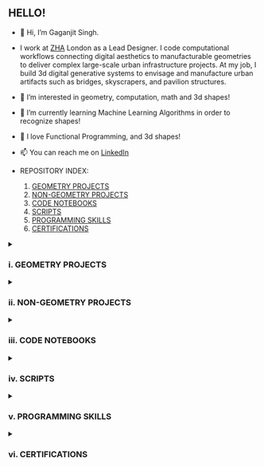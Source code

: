 ## HELLO!

- 👋 Hi, I’m Gaganjit Singh.
- I work at [ZHA](https://www.zaha-hadid.com/) London as a Lead Designer. I code computational workflows connecting digital aesthetics to manufacturable geometries to deliver complex large-scale urban infrastructure projects. At my job, I build 3d digital generative systems to envisage and manufacture urban artifacts such as bridges, skyscrapers, and pavilion structures.
- 👀 I’m interested in geometry, computation, math and 3d shapes!
- 🌱 I’m currently learning Machine Learning Algorithms in order to recognize shapes!
- 💞️ I love Functional Programming, and 3d shapes!
- 📫 You can reach me on [LinkedIn](https://www.linkedin.com/in/gaganjit-singh-9a9b0814)

- REPOSITORY INDEX: 
  1. [GEOMETRY PROJECTS](https://github.com/gasingh#i-geometry-projects)
  2. [NON-GEOMETRY PROJECTS](https://github.com/gasingh#ii-non-geometry-projects)
  3. [CODE NOTEBOOKS](https://github.com/gasingh#iii-code-notebooks)
  4. [SCRIPTS](https://github.com/gasingh#iv-scripts)
  5. [PROGRAMMING SKILLS](https://github.com/gasingh#v-programming-skills)
  6. [CERTIFICATIONS](https://github.com/gasingh#vi-certifications)

<details>
  <summary><h3>i. GEOMETRY PROJECTS</h3></summary>
  
- Here is a collection of some design and shape generation projects i have worked on.

- <a href=https://github.com/gasingh/surfaceViz>MATHEMATICAL SURFACES </a> <br>
  <img src="https://user-images.githubusercontent.com/6398561/145767247-bce844ce-658b-47ab-8060-0384c6439a91.jpg" width="500">
- <a href=https://github.com/gasingh/raindropViz>RAINDROP VIZ</a> <br>
  <img src="https://user-images.githubusercontent.com/6398561/178242913-05ff3c27-13cf-4988-af42-a4fddca4dcf3.JPG" width="500">

- 2D 

- SPIROGRAPHS

img {
  max-width: 50%;
}
<img src="https://payload.cargocollective.com/1/0/29276/722044/Img_zoobie2A%20-%20Copy_905_905.png" style="background-color:red;padding:20px;">


- GEODESIC POLYHEDRA

<img src= " " width=150>

- PICTURIZE


Visualize drone and mobile phone imagery inside Rhino 3d!

![VIMEO VIDEO](https://vimeo.com/100301328)

</details>




<details>
  <summary><h3> ii. NON-GEOMETRY PROJECTS </h3></summary>
  
- These are projects i have built out of personal curiosity and learning purposes.

- <a href= "https://github.com/gasingh/gitcommands"> GIT COMMANDS </a> <br>
  <img src="https://user-images.githubusercontent.com/6398561/145767206-d1c0f7f2-c81c-4e66-812c-43e9af811786.jpg" width="500">
</details>


<details>
  <summary><h3>iii. CODE NOTEBOOKS</h3></summary>
  
- This is code and notes written by me for algorithms and math courses i tookup online
- Data Structures and Algorithms using Python (NPTEL)
- Linear Algebra (NPTEL)
- Multivariate Calculus (NPTEL)
- Python for Data Science (NPTEL)
- Optimization in Python (Gurobi)
</details>


<details>
  <summary><h3>iv. SCRIPTS</h3></summary>
  
- This is a collection of various interesting scripts and algorithms.
- Functional Python Recipes | [LINK](https://github.com/gasingh/functionalPythonRecipes)

</details>


<details>
<summary><h3>v. PROGRAMMING SKILLS</h3></summary>
<ul>

<li><h4>LANGUAGES<h4></li>
<img src="https://raw.githubusercontent.com/devicons/devicon/master/icons/python/python-original.svg" height="100"> <img src="https://raw.githubusercontent.com/devicons/devicon/master/icons/csharp/csharp-original.svg" height="100">
<img src= "https://styles.redditmedia.com/t5_2rs9m/styles/communityIcon_obszzg8ln9u31.png" height= 100>
<img src= "https://user-images.githubusercontent.com/6398561/206825752-559921c6-ba52-4fe0-9e31-4c603c98627c.jpg" height = 100 >

<li><h4>3D PLATFORMS</h4></li>
<img src= "https://cdn.sprutcam.com/wp-content/uploads/2019/09/Rhinoceros.svg" width=120> &nbsp; <img src= "https://pbs.twimg.com/profile_images/3178748615/322acd18106528ad1dc98436e0899022_400x400.jpeg" height = 100> &nbsp; <img src= "https://e7.pngegg.com/pngimages/77/989/png-clipart-dassault-systemes-enovia-catia-product-lifecycle-solidworks-dassault-electronics-3d-computer-graphics.png" height=100> &nbsp; <img src= "https://edu.3ds.com/sites/default/files/2016-03/3DS_CATIA-V5_icon_512.jpg" height =100> &nbsp; <img src= "https://www.bim42.com/assets/2012/06/gtcdigitalprojectsplash.jpg" height=100>

<li><h4>IDES</h4></li>
<img src= "https://miro.medium.com/max/720/1*7psySrYSfKtSUKMkCAT1Iw.webp" width=160> <br>
<img src= "https://user-images.githubusercontent.com/6398561/206610459-8cd1c738-ae7b-4cd3-8595-bd27d5ba6061.jpg" width=300> <br>
<img src= "https://user-images.githubusercontent.com/6398561/206610452-e47328e6-87e8-4a19-9f52-69ab0ca7f5df.JPG" width=300> <br>

<li><h4>LIBRARIES</h4></li>
<img src= "https://user-images.githubusercontent.com/6398561/206606288-35729eb7-bb73-446e-b9d4-7c035dfee9b6.JPG" width=160>  &nbsp; <img src= "https://user-images.githubusercontent.com/6398561/206606291-fbf4b425-8711-436a-bd75-3d17b952db31.JPG" width=150><br>
<img src= "https://upload.wikimedia.org/wikipedia/commons/thumb/3/31/NumPy_logo_2020.svg/1024px-NumPy_logo_2020.svg.png?20200723114325" width=150><img src= "https://upload.wikimedia.org/wikipedia/commons/thumb/e/ed/Pandas_logo.svg/1024px-Pandas_logo.svg.png?20200209204934" width=150>
 
</ul>
</details>

  
  
<details> <summary><h3> vi. CERTIFICATIONS </h3></summary> <ul>

<img src= "https://user-images.githubusercontent.com/6398561/206641845-9ab28dba-57d6-47d9-93a1-5326ac16f9e4.jpg" width=1000> <br>
![notion_MyTimeline 2022_CROP](https://user-images.githubusercontent.com/6398561/206645077-036a976a-4968-466d-98ef-b65a7e1eadc8.jpg)

  
<details> <summary><h4> PROGRAMMING </h4></summary>
<ul>
<img src= "https://images.credly.com/size/340x340/images/02385bfc-b8e3-46b0-a005-c4c354eff100/image.png" width=300>  &nbsp; 
<img src= "https://images.credly.com/images/7e0d2e0d-e68a-4a87-9245-dc288c97f33b/image.png" width=300> <br>
<img src= "https://user-images.githubusercontent.com/6398561/206637777-d0b588e9-4505-48a9-9e93-ad677f70be31.jpg" height=320>  
<img src= "https://media-exp1.licdn.com/dms/image/C4E1FAQEfSa18f7mZeQ/feedshare-document-cover-images_1280/0/1656841602578?e=1671174000&v=beta&t=PaGyfjloThCFjSSEmaYwqVGtPWxeXtkHdUWY0yK9rUo" height=320>  
<img src= "https://user-images.githubusercontent.com/6398561/206636326-f0fc190e-3465-4fee-8b5d-7edd6ba92269.png" height=320> <br>

</ul>
</details>

  
<details>
<summary><h4> MATHEMATICS </h4></summary>
<ul>
<img src= "https://user-images.githubusercontent.com/6398561/206637858-d48214e5-c976-40e4-88d0-2c2876dea2f8.jpg" height=320> 
<img src= "https://internalapp.nptel.ac.in/NOC/NOC22/SEM2/Ecertificates/111/noc22-ma50/Course/NPTEL22MA50S2200355909090152.jpg" height=320> 
<img src= "https://user-images.githubusercontent.com/6398561/206629032-5743daeb-dbe7-477d-b526-01a42499d09b.jpg" height=320>  <br>
</ul>
</details>


<details>
<summary><h4> AI/ML </h4></summary>
<ul>
<img src= "https://internalapp.nptel.ac.in/NOC/NOC22/SEM2/Ecertificates/106/noc22-cs74/Course/NPTEL22CS74S1200353909090152.jpg" height=350> 
<img src= "https://user-images.githubusercontent.com/6398561/206629091-233945de-309b-4c52-853b-4a126a957d58.png" height=350> <br>  
</ul>
</details>

<details>
<summary><h4> VERSION CONTROL </h4></summary>
<ul>
<img src= "https://user-images.githubusercontent.com/6398561/206638259-c360602c-d992-43bc-9b91-81d0eac9af16.jpg" height=350>
<img src= "https://media-exp1.licdn.com/dms/image/C4E1FAQF5xdF1JUoAbg/feedshare-document-cover-images_1280/0/1656962021712?e=1671174000&v=beta&t=lFhg4nxHLkOdZ5gOgfCNSgiOUqF2n9r_Xhtd_nU9X3c" height=350> <br> 
</ul>
</details>
  
</ul>
</details>

